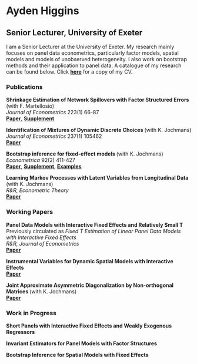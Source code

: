 #  Ayden Higgins
## Senior Lecturer, University of Exeter
I am a Senior Lecturer at the University of Exeter. My research mainly focuses on panel data econometrics, particularly factor models, spatial models and models of unobserved heterogeneity. I also work on bootstrap methods and their application to panel data. A catalogue of my research can be found below. Click <strong><a href="{{ CV.pdf | prepend: '/assets/pdf/CV/CV.pdf' | relative_url | download }}">here</a></strong> for a copy of my CV.  

### Publications
<b> Shrinkage Estimation of Network Spillovers with Factor Structured Errors </b> (with F. Martellosio) <br> <i> Journal of Econometrics </i> 223(1) 66-87 <br> <strong><a href="{{ Master.pdf | prepend: '/assets/pdf/Shrinkage/Master.pdf' | relative_url | download }}">Paper</a></strong>, <strong><a href="{{ Supplement.pdf | prepend: '/assets/pdf/Shrinkage/Supplement.pdf' | relative_url | download }}">Supplement</a></strong>

<b> Identification of Mixtures of Dynamic Discrete Choices </b> (with K. Jochmans) <br> <i> Journal of Econometrics </i> 237(1) 105462 <br> <strong><a href="{{ Mixture.pdf | prepend: '/assets/pdf/Mixture/Mixture.pdf' | relative_url | download }}">Paper</a></strong>

<b> Bootstrap inference for fixed-effect models </b> (with K. Jochmans) <br> <i> Econometrica </i> 92(2) 411-427 <br> <strong><a href="{{ Bootstrap.pdf | prepend: '/assets/pdf/Boot/Bootstrap.pdf' | relative_url | download }}">Paper</a></strong>, <strong><a href="{{ Supplement.pdf | prepend: '/assets/pdf/Boot/Supplement.pdf' | relative_url | download }}">Supplement</a></strong>,  <strong><a href="{{ Examples.pdf | prepend: '/assets/pdf/Boot/Examples.pdf' | relative_url | download }}">Examples</a></strong>

<b> Learning Markov Processes with Latent Variables from Longitudinal Data  </b> (with K. Jochmans) <br> <i> R&R, Econometric Theory </i> <br> <strong><a href="{{ Bootstrap.pdf | prepend: '/assets/pdf/Long/Long.pdf' | relative_url | download }}">Paper</a></strong>

### Working Papers
<b> Panel Data Models with Interactive Fixed Effects and Relatively Small T </b> <br> Previously circulated as <i> Fixed T Estimation of Linear Panel Data Models with Interactive Fixed Effects </i> <br> <i> R&R, Journal of Econometrics </i> <br> <strong><a href="{{ IVIFE.pdf | prepend: '/IVIFE.pdf' | relative_url | download }}">Paper</a></strong> 

<b> Instrumental Variables for Dynamic Spatial Models with Interactive Effects </b> <br> <strong><a href="{{ IVIFE.pdf | prepend: '/IVIFE.pdf' }}">Paper</a></strong> 

<b> Joint Approximate Asymmetric Diagonalization by Non-orthogonal Matrices </b> (with K. Jochmans) <br>  <strong><a href="{{ JASYD.pdf | prepend: '/assets/pdf/JASYD/JASYD.pdf' | relative_url | download }}">Paper</a></strong>

### Work in Progress

<b> Short Panels with Interactive Fixed Effects and Weakly Exogenous Regressors </b> 

<b> Invariant Estimators for Panel Models with Factor Structures </b> 

<b>  </b> 

<b> Bootstrap Inference for Spatial Models with Fixed Effects </b> 

